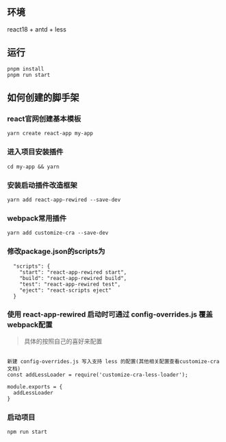 ## 环境

react18 + antd + less

## 运行

```
pnpm install  
pnpm run start
```

## 如何创建的脚手架

### react官网创建基本模板
```
yarn create react-app my-app  
```

### 进入项目安装插件
```
cd my-app && yarn  
```

### 安装启动插件改造框架
```
yarn add react-app-rewired --save-dev  
```

### webpack常用插件

```
yarn add customize-cra --save-dev  
```

### 修改package.json的scripts为  

```
  "scripts": {
    "start": "react-app-rewired start",
    "build": "react-app-rewired build",
    "test": "react-app-rewired test",
    "eject": "react-scripts eject"
  }
```

### 使用 react-app-rewired 启动时可通过 config-overrides.js 覆盖webpack配置

> 具体的按照自己的喜好来配置

```

新建 config-overrides.js 写入支持 less 的配置(其他相关配置查看customize-cra文档)
const addLessLoader = require('customize-cra-less-loader');

module.exports = {
  addLessLoader
}

```

### 启动项目

```
npm run start
```


